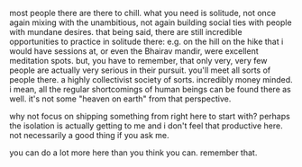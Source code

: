most people there are there to chill. what you need is solitude, not once again mixing with the unambitious, not again building social ties with people with mundane desires. that being said, there are still incredible opportunities to practice in solitude there: e.g. on the hill on the hike that i would have sessions at, or even the Bhairav mandir, were excellent meditation spots. but, you have to remember, that only very, very few people are actually very serious in their pursuit. you'll meet all sorts of people there. a highly collectivist society of sorts. incredibly money minded. i mean, all the regular shortcomings of human beings can be found there as well. it's not some "heaven on earth" from that perspective.

why not focus on shipping something from right here to start with? perhaps the isolation is actually getting to me and i don't feel that productive here. not necessarily a good thing if you ask me.

you can do a lot more here than you think you can. remember that.

